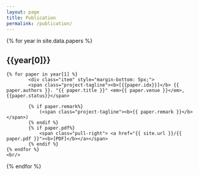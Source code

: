 ```yaml
---
layout: page
title: Publication
permalink: /publication/
---
```



<div class="listing">
{% for year in site.data.papers %}
  <h2 class="blogyear">{{year[0]}}</h2>

    {% for paper in year[1] %}
            <div class="item" style="margin-bottom: 5px;">
            <span class="project-tagline"><b>[{{paper.idx}}]</b> {{ paper.authors }}. "{{ paper.title }}" <em>{{ paper.venue }}</em>, {{paper.status}}</span>
            
            {% if paper.remark%}
                (<span class="project-tagline"><b>{{ paper.remark }}</b></span>)
            {% endif %}
            {% if paper.pdf%}
                <span class="pull-right"> <a href="{{ site.url }}/{{ paper.pdf }}"><b>[PDF]</b></a></span>
            {% endif %}
    {% endfor %}
    <br/>
{% endfor %}

</div>
